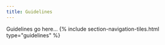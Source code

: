 ```yaml
---
title: Guidelines
---
```


Guidelines go here...
{% include section-navigation-tiles.html type="guidelines" %}




